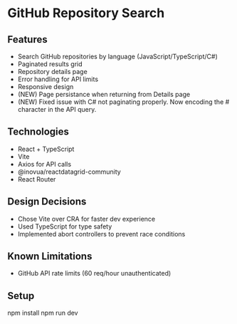 # GitHub Repository Search

## Features
- Search GitHub repositories by language (JavaScript/TypeScript/C#)
- Paginated results grid
- Repository details page
- Error handling for API limits
- Responsive design
- (NEW) Page persistance when returning from Details page
- (NEW) Fixed issue with C# not paginating properly. Now encoding the # character in the API query.

## Technologies
- React + TypeScript
- Vite
- Axios for API calls
- @inovua/reactdatagrid-community
- React Router

## Design Decisions
- Chose Vite over CRA for faster dev experience
- Used TypeScript for type safety
- Implemented abort controllers to prevent race conditions

## Known Limitations
- GitHub API rate limits (60 req/hour unauthenticated)

## Setup
npm install
npm run dev
